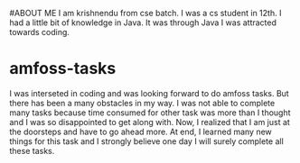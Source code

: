 #ABOUT ME
I am krishnendu from cse batch. I was a cs student in 12th. I had a little bit of knowledge in Java. It was through Java I was attracted towards coding.


# amfoss-tasks
I was interseted in coding and was looking forward to do amfoss tasks. But there has been a many obstacles in my way. 
I was not able to complete many tasks because time consumed for other task was more than I thought and I was so disappointed to get along with.
Now, I realized that I am just at the doorsteps and have to go ahead more.
At end, I learned many new things for this task and I strongly believe one day I will surely complete all these tasks.


